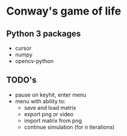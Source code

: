 # Conway's game of life

## Python 3 packages

* cursor
* numpy
* opencv-python

## TODO's

* pause on keyhit, enter menu
* menu with ability to:
  * save and load matrix
  * export png or video
  * import matrix from png
  * continue simulation (for n iterations)